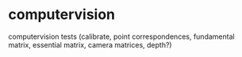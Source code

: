 computervision
==============

computervision tests (calibrate, point correspondences, fundamental matrix, essential matrix, camera matrices, depth?)
